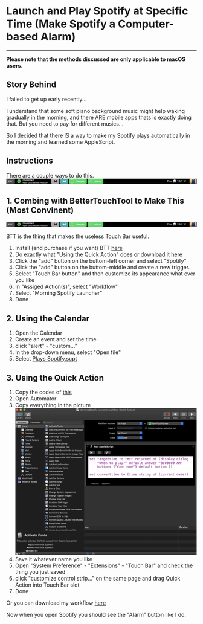 # Launch and Play Spotify at Specific Time (Make Spotify a Computer-based Alarm)
---
**Please note that the methods discussed are only applicable to macOS users**.


## Story Behind

I failed to get up early recently...

I understand that some soft piano background music might help waking gradually in the morning, and there ARE mobile apps thats is exactly doing that. But you need to pay for different musics... 

So I decided that there IS a way to make my Spotify plays automatically in the morning and learned some AppleScript.

## Instructions

There are a couple ways to do this.
![TouchBarScreenShot](https://github.com/madeyexz/Launch-and-Play-Spotify-at-Specific-Time/blob/master/Screenshots/Touch%20Bar%202.png)

## 1. Combing with BetterTouchTool to Make This (Most Convinent)

![What we see with Spotify opened](https://github.com/madeyexz/Launch-and-Play-Spotify-at-Specific-Time/blob/master/Screenshots/Touch%20Bar%202.png)

BTT is the thing that makes the useless Touch Bar useful.

1. Install (and purchase if you want) BTT [here](https://folivora.ai/)
2. Do exactly what "Using the Quick Action" does or download it [here](https://github.com/madeyexz/Launch-and-Play-Spotify-at-Specific-Time/blob/master/Morning%20Spotify%20Launcher.workflow.zip)
3. Click the "add" button on the buttom-left corner and select "Spotify"
4. Click the "add" button on the buttom-middle and create a new trigger.
5. Select "Touch Bar button" and then customize its appearance what ever you like
6. In "Assiged Action(s)", select "Workflow"
7. Select "Morning Spotify Launcher"
8. Done

## 2. Using the Calendar
1. Open the Calendar
2. Create an event and set the time
3. click "alert" - "custom..."
4. In the drop-down menu, select "Open file"
5. Select [Plays Spotify.scpt](https://github.com/madeyexz/Launch-and-Play-Spotify-at-Specific-Time/blob/master/Plays%20Spotify.scpt)

## 3. Using the Quick Action
1. Copy the codes of [this](https://github.com/madeyexz/Launch-and-Play-Spotify-at-Specific-Time/blob/master/Plays%20Spotify.scpt)
2. Open Automator
3. Copy everything in the picture ![the picture](https://github.com/madeyexz/Launch-and-Play-Spotify-at-Specific-Time/blob/master/Screenshots/Workflow.png)
4. Save it whatever name you like
5. Open "System Preference" - "Extensions" - "Touch Bar" and check the thing you just saved
6. click "customize control strip..." on the same page and drag Quick Action into Touch Bar slot
7. Done

Or you can download my workflow [here](https://github.com/madeyexz/Launch-and-Play-Spotify-at-Specific-Time/blob/master/Morning%20Spotify%20Launcher.workflow.zip)



Now when you open Spotify you should see the "Alarm" button like I do.



